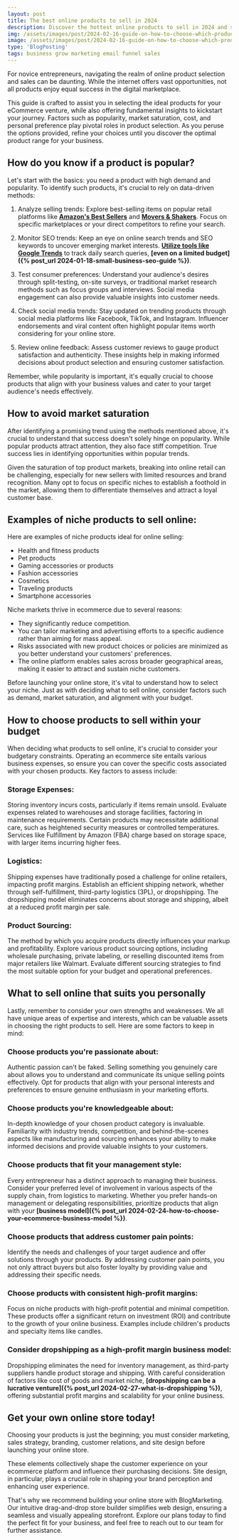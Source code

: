 ```yaml
---
layout: post
title: The best online products to sell in 2024
description: Discover the hottest online products to sell in 2024 and stay ahead in the e-commerce game. From trending gadgets to must-have lifestyle items, explore the top picks that cater to consumer demands. Maximize your online business potential with these sought-after products.
img: /assets/images/post/2024-02-16-guide-on-how-to-choose-which-products-to-sell-online/guide-on-how-to-choose-which-products-to-sell-online.jpg
image: /assets/images/post/2024-02-16-guide-on-how-to-choose-which-products-to-sell-online/guide-on-how-to-choose-which-products-to-sell-online.jpg
type: 'BlogPosting'
tags: business grow marketing email funnel sales
---
```


For novice entrepreneurs, navigating the realm of online product selection and sales can be daunting. While the internet offers vast opportunities, not all products enjoy equal success in the digital marketplace.

This guide is crafted to assist you in selecting the ideal products for your eCommerce venture, while also offering fundamental insights to kickstart your journey. Factors such as popularity, market saturation, cost, and personal preference play pivotal roles in product selection. As you peruse the options provided, refine your choices until you discover the optimal product range for your business.

## How do you know if a product is popular?

Let's start with the basics: you need a product with high demand and popularity. To identify such products, it's crucial to rely on data-driven methods:

1. Analyze selling trends: Explore best-selling items on popular retail platforms like **[Amazon's Best Sellers](https://www.amazon.com/Best-Sellers/zgbs)** and **[Movers & Shakers](https://www.amazon.com/gp/movers-and-shakers/ref=zg_bs_tab)**. Focus on specific marketplaces or your direct competitors to refine your search.

2. Monitor SEO trends: Keep an eye on online search trends and SEO keywords to uncover emerging market interests. **[Utilize tools like Google Trends](https://trends.google.com/trends)** to track daily search queries, **[even on a limited budget]({% post_url 2024-01-18-small-business-seo-guide %})**.

3. Test consumer preferences: Understand your audience's desires through split-testing, on-site surveys, or traditional market research methods such as focus groups and interviews. Social media engagement can also provide valuable insights into customer needs.

4. Check social media trends: Stay updated on trending products through social media platforms like Facebook, TikTok, and Instagram. Influencer endorsements and viral content often highlight popular items worth considering for your online store.

5. Review online feedback: Assess customer reviews to gauge product satisfaction and authenticity. These insights help in making informed decisions about product selection and ensuring customer satisfaction.

Remember, while popularity is important, it's equally crucial to choose products that align with your business values and cater to your target audience's needs effectively.

## How to avoid market saturation

After identifying a promising trend using the methods mentioned above, it's crucial to understand that success doesn't solely hinge on popularity. While popular products attract attention, they also face stiff competition. True success lies in identifying opportunities within popular trends.

Given the saturation of top product markets, breaking into online retail can be challenging, especially for new sellers with limited resources and brand recognition. Many opt to focus on specific niches to establish a foothold in the market, allowing them to differentiate themselves and attract a loyal customer base.

## Examples of niche products to sell online:

Here are examples of niche products ideal for online selling:

- Health and fitness products
- Pet products
- Gaming accessories or products
- Fashion accessories
- Cosmetics
- Traveling products
- Smartphone accessories

Niche markets thrive in ecommerce due to several reasons:

- They significantly reduce competition.
- You can tailor marketing and advertising efforts to a specific audience rather than aiming for mass appeal.
- Risks associated with new product choices or policies are minimized as you better understand your customers' preferences.
- The online platform enables sales across broader geographical areas, making it easier to attract and sustain niche customers.

Before launching your online store, it's vital to understand how to select your niche. Just as with deciding what to sell online, consider factors such as demand, market saturation, and alignment with your budget.

## How to choose products to sell within your budget

When deciding what products to sell online, it's crucial to consider your budgetary constraints. Operating an ecommerce site entails various business expenses, so ensure you can cover the specific costs associated with your chosen products. Key factors to assess include:

### Storage Expenses:

Storing inventory incurs costs, particularly if items remain unsold. Evaluate expenses related to warehouses and storage facilities, factoring in maintenance requirements. Certain products may necessitate additional care, such as heightened security measures or controlled temperatures. Services like Fulfillment by Amazon (FBA) charge based on storage space, with larger items incurring higher fees.

### Logistics:

Shipping expenses have traditionally posed a challenge for online retailers, impacting profit margins. Establish an efficient shipping network, whether through self-fulfillment, third-party logistics (3PL), or dropshipping. The dropshipping model eliminates concerns about storage and shipping, albeit at a reduced profit margin per sale.

### Product Sourcing:

The method by which you acquire products directly influences your markup and profitability. Explore various product sourcing options, including wholesale purchasing, private labeling, or reselling discounted items from major retailers like Walmart. Evaluate different sourcing strategies to find the most suitable option for your budget and operational preferences.

## What to sell online that suits you personally

Lastly, remember to consider your own strengths and weaknesses. We all have unique areas of expertise and interests, which can be valuable assets in choosing the right products to sell. Here are some factors to keep in mind:

### Choose products you're passionate about:

Authentic passion can't be faked. Selling something you genuinely care about allows you to understand and communicate its unique selling points effectively. Opt for products that align with your personal interests and preferences to ensure genuine enthusiasm in your marketing efforts.

### Choose products you're knowledgeable about:

In-depth knowledge of your chosen product category is invaluable. Familiarity with industry trends, competition, and behind-the-scenes aspects like manufacturing and sourcing enhances your ability to make informed decisions and provide valuable insights to your customers.

### Choose products that fit your management style:

Every entrepreneur has a distinct approach to managing their business. Consider your preferred level of involvement in various aspects of the supply chain, from logistics to marketing. Whether you prefer hands-on management or delegating responsibilities, prioritize products that align with your **[business model]({% post_url 2024-02-24-how-to-choose-your-ecommerce-business-model %})**.

### Choose products that address customer pain points:

Identify the needs and challenges of your target audience and offer solutions through your products. By addressing customer pain points, you not only attract buyers but also foster loyalty by providing value and addressing their specific needs.

### Choose products with consistent high-profit margins:

Focus on niche products with high-profit potential and minimal competition. These products offer a significant return on investment (ROI) and contribute to the growth of your online business. Examples include children's products and specialty items like candles.

### Consider dropshipping as a high-profit margin business model:

Dropshipping eliminates the need for inventory management, as third-party suppliers handle product storage and shipping. With careful consideration of factors like cost of goods and market niche, **[dropshipping can be a lucrative venture]({% post_url 2024-02-27-what-is-dropshipping %})**, offering substantial profit margins and scalability for your online business.

## Get your own online store today!

Choosing your products is just the beginning; you must consider marketing, sales strategy, branding, customer relations, and site design before launching your online store.

These elements collectively shape the customer experience on your ecommerce platform and influence their purchasing decisions. Site design, in particular, plays a crucial role in shaping your brand perception and enhancing user experience. 

That's why we recommend building your online store with BlogMarketing. Our intuitive drag-and-drop store builder simplifies web design, ensuring a seamless and visually appealing storefront. Explore our plans today to find the perfect fit for your business, and feel free to reach out to our team for further assistance.

